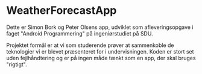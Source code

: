 # WeatherForecastApp

Dette er Simon Bork og Peter Olsens app, udviklet som afleveringsopgave i faget "Android Programmering" på ingeniørstudiet på SDU.

Projektet formål er at vi som studerende prøver at sammenkoble de teknologier vi er blevet præsenteret for i undervisningen. 
Koden er stort set uden fejlhåndtering og er på ingen måde tænkt som en app, der skal bruges "rigtigt". 
